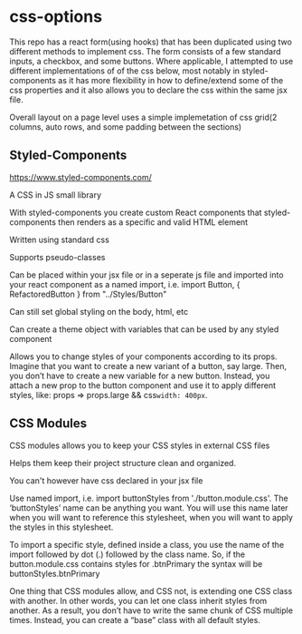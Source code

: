 # css-options

This repo has a react form(using hooks) that has been duplicated using two different methods to implement css. The form consists of a few standard inputs, a checkbox, and some buttons. Where applicable, I attempted to use different implementations of of the css below, most notably in styled-components as it has more flexibility in how to define/extend some of the css properties and it also allows you to declare the css within the same jsx file.

Overall layout on a page level uses a simple implemetation of css grid(2 columns, auto rows, and some padding between the sections)

## Styled-Components

https://www.styled-components.com/

A CSS in JS small library

With styled-components you create custom React components that styled-components then renders as a specific and valid HTML element

Written using standard css

Supports pseudo-classes

Can be placed within your jsx file or in a seperate js file and imported into your react component as a named import, i.e.
import Button, { RefactoredButton } from "../Styles/Button"

Can still set global styling on the body, html, etc

Can create a theme object with variables that can be used by any styled component

Allows you to change styles of your components according to its props. Imagine that you want to create a new variant of a button, say large. Then, you don’t have to create a new variable for a new button. Instead, you attach a new prop to the button component and use it to apply different styles, like: props => props.large && css`width: 400px`.

## CSS Modules

CSS modules allows you to keep your CSS styles in external CSS files

Helps them keep their project structure clean and organized.

You can't however have css declared in your jsx file

Use named import, i.e. import buttonStyles from './button.module.css'. The ‘buttonStyles’ name can be anything you want. You will use this name later when you will want to reference this stylesheet, when you will want to apply the styles in this stylesheet.

To import a specific style, defined inside a class, you use the name of the import followed by dot (.) followed by the class name. So, if the button.module.css contains styles for .btnPrimary the syntax will be buttonStyles.btnPrimary

One thing that CSS modules allow, and CSS not, is extending one CSS class with another. In other words, you can let one class inherit styles from another. As a result, you don’t have to write the same chunk of CSS multiple times. Instead, you can create a “base” class with all default styles.

